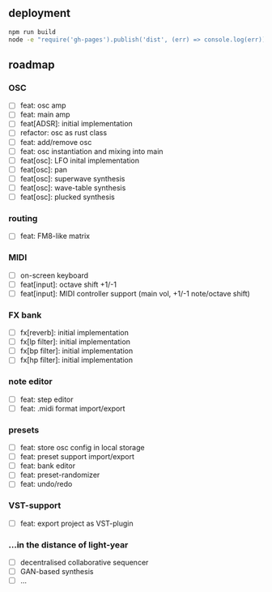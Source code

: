 ## deployment

```bash
npm run build
node -e "require('gh-pages').publish('dist', (err) => console.log(err))"
```

## roadmap

### OSC

- [ ] feat: osc amp
- [ ] feat: main amp
- [ ] feat[ADSR]: initial implementation
- [ ] refactor: osc as rust class
- [ ] feat: add/remove osc
- [ ] feat: osc instantiation and mixing into main
- [ ] feat[osc]: LFO inital implementation
- [ ] feat[osc]: pan
- [ ] feat[osc]: superwave synthesis
- [ ] feat[osc]: wave-table synthesis
- [ ] feat[osc]: plucked synthesis

### routing

- [ ] feat: FM8-like matrix

### MIDI

- [ ] on-screen keyboard
- [ ] feat[input]: octave shift +1/-1
- [ ] feat[input]: MIDI controller support (main vol, +1/-1 note/octave shift)

### FX bank

- [ ] fx[reverb]: initial implementation
- [ ] fx[lp filter]: initial implementation
- [ ] fx[bp filter]: initial implementation
- [ ] fx[hp filter]: initial implementation

### note editor

- [ ] feat: step editor
- [ ] feat: .midi format import/export

### presets

- [ ] feat: store osc config in local storage
- [ ] feat: preset support import/export
- [ ] feat: bank editor
- [ ] feat: preset-randomizer
- [ ] feat: undo/redo

### VST-support

- [ ] feat: export project as VST-plugin

### …in the distance of light-year

- [ ] decentralised collaborative sequencer
- [ ] GAN-based synthesis
- [ ] …
